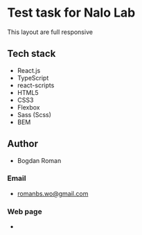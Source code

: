 # Test task for Nalo Lab

This layout are full responsive

## Tech stack

- React.js
- TypeScript
- react-scripts
- HTML5
- CSS3
- Flexbox
- Sass (Scss)
- BEM

## Author

- Bogdan Roman

### Email

- romanbs.wo@gmail.com

### Web page

-
